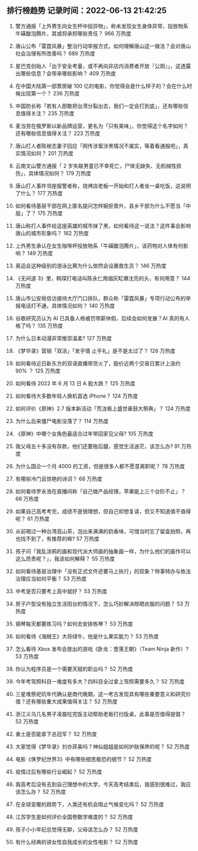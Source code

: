 
## 排行榜趋势 记录时间：2022-06-13 21:42:25
  
  1. 警方通报「上外男生向女生杯中投异物」，称未发现女生身体异常，投放物系牛磺酸泡腾片，其或将承担哪些责任？ 966 万热度
    
  2. 唐山公布「雷霆风暴」整治行动举报方式，如何理解唐山这一做法？会对唐山社会治理有所改善吗？ 689 万热度
    
  3. 星巴克创始人「出于安全考量，或不再向非店内消费者开放『公厕』」，这透露出哪些信息？会带来哪些影响？ 409 万热度
    
  4. 在中国大陆第一部票房破 100 亿的电影，你觉得会是什么样子的？会在什么时候出现第一个？ 236 万热度
    
  5. 中国防长称「若有人胆敢把台湾分裂出去，我们一定会打到底」，还有哪些信息值得关注？ 235 万热度
    
  6. 麦当劳在俄罗斯以新品牌运营，更名为「只有美味」，你觉得这个名字如何？还有哪些信息值得关注？ 223 万热度
    
  7. 唐山打人者陈继志妻子回应「网传涉案涉黑情况不属实，等着看通报吧」，真实情况如何？ 201 万热度
    
  8. 云南文山警方通报「 2 岁失联男童已不幸死亡，尸体无缺失、无机械性损伤」，具体情况如何？ 179 万热度
    
  9. 唐山打人事件邻座报警者称，烧烤店老板一开始和打人者坐一桌吃饭，这说明了什么？ 177 万热度
    
  10. 如何看待基层干部在网上匿名提问怎样婉拒晋升，县乡干部为什么不愿当「中层」了？ 175 万热度
    
  11. 唐山称打人事件给这座英雄的城市抹了黑，如何看待这一说法？这件事会影响唐山的城市形象吗？ 162 万热度
    
  12. 上外男生承认在女生咖啡杯投放物系「牛磺酸泡腾片」，该药物对人体有何影响？ 149 万热度
    
  13. 奥运会这种级别的游泳比赛为什么依然会设置救生员？ 146 万热度
    
  14. 《无间道 3》里，韩琛打电话叫陈永仁用烟灰缸爆沈亮的头，有何用意？ 144 万热度
    
  15. 唐山市公安局信访接待大厅门口排队，群众称「雷霆风暴」专项行动公布的举报电话打不通，具体情况如何？ 140 万热度
    
  16. 谷歌研究员认为 AI 已具备人格被罚带薪休假，后续会如何发展？AI 真的有人格了吗？ 135 万热度
    
  17. 为什么日本动漫非常推崇温柔? 127 万热度
    
  18. 《梦华录》营销「双洁」「发乎情 止乎礼」是不是太过了？ 126 万热度
    
  19. 如何看待近日新东方的双语直播带货火了，股价近两个交易日累计上涨约 90% ？ 125 万热度
    
  20. 如何看待 2022 年 6 月 13 日 A 股大跌？ 125 万热度
    
  21. 如何看待大多数年轻人换机首选 iPhone？ 124 万热度
    
  22. 如何评价《原神》2.7 版本新活动「荒泷极上盛世豪鼓大祭典」？ 124 万热度
    
  23. 为什么后来僵尸电影没落了？ 114 万热度
    
  24. 《原神》中哪个女角色最适合过年带回家见父母? 105 万热度
    
  25. 我父母五十多没有存款，他们还要拖后腿，感觉生活迷茫，该怎么办? 91 万热度
    
  26. 为什么国企一个月 4000 的工资，但是很多人都不愿意离职呢？ 78 万热度
    
  27. 有哪些冷门且惊艳的诗词？ 68 万热度
    
  28. 如何看待罗永浩在直播间称「自己做产品经理，苹果能上三个台阶不止」？ 66 万热度
    
  29. 如果自己高考考完，成绩不是很理想，但自己却想复读，但又不知道值不值得呢？ 61 万热度
    
  30. 从前喝过一种台湾高山茶，泡出来满满的奶香味，可惜当时忘了留盒拍照，再也找不到了，有推荐的嘛? 57 万热度
    
  31. 孩子问「我乱涂鸦的画和现代派大师画的抽象画一样，为什么他们的画作可以这么昂贵呢？」，我该如何解释？ 55 万热度
    
  32. 如何看待基层治理中「没有正式文件还要马上执行」的现象？特事特办与依法治理应当如何平衡？ 53 万热度
    
  33. 中考是否只要考上高中就好？ 53 万热度
    
  34. 房子户型没有独立生活阳台的情况下，怎么巧妙解决晾晒衣服的问题？ 53 万热度
    
  35. 钢琴每天都要练习吗？如何去安排练琴？ 53 万热度
    
  36. 如何看待《海贼王》大将绿牛，他是什么果实能力？ 53 万热度
    
  37. 怎么看待 Xbox 发布会放出的游戏《卧龙：堕落王朝》（Team Ninja 新作）? 53 万热度
    
  38. 你认为程序员是一个需要天赋的职业吗？ 52 万热度
    
  39. 今年考驾照科目一难度有多大？四科目全过拿上驾照需要多久？ 52 万热度
    
  40. 三星堆祭祀坑年代确认是商代晚期，这一考古发现具有哪些重要意义和研究价值？还有哪些重大成果值得关注？ 52 万热度
    
  41. 浙江义乌几名男子凌晨吃完饭主动帮助老板打扫饭桌，此事是否值得提倡？ 52 万热度
    
  42. 勇士是否能拿下总冠军？ 52 万热度
    
  43. 大家觉得《梦华录》刘亦菲美吗？神仙姐姐是如何护肤保养的呢？ 52 万热度
    
  44. 电影《侏罗纪世界3》中有哪些细思极恐的细节？ 52 万热度
    
  45. 疫情过后有哪些行业崛起？ 52 万热度
    
  46. 我高考后没有去到自己理想中的大学，今天高考结束后，我感到很难过，我应该怎么办？ 52 万热度
    
  47. 在全球变暖的趋势下，人类还有机会阻止气候变化吗？ 52 万热度
    
  48. 江苏学生是如何评价全国卷数学难度的？ 52 万热度
    
  49. 孩子小小年纪总觉得无聊，父母该怎么办？ 52 万热度
    
  50. 有什么经典的讲女性自我成长的女性电影？ 52 万热度
    